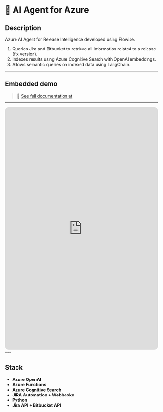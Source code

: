 # 🤖 AI Agent for Azure

## Description
Azure AI Agent for Release Intelligence developed using Flowise.

1. Queries Jira and Bitbucket to retrieve all information related to a release (fix version).
2. Indexes results using Azure Cognitive Search with OpenAI embeddings.
3. Allows semantic queries on indexed data using LangChain.

---

## Embedded demo
> 🔗 [See full documentation at](https://hmosqueraturner.github.io/ACiD/)

---

<iframe
  src="https://hmosqueraturner.github.io/ACiD/"
  width="100%"
  height="800"
  style="border:none;border-radius:12px;">
</iframe>
---

## Stack
- **Azure OpenAI**
- **Azure Functions**
- **Azure Cognitive Search**
- **JIRA Automation + Webhooks**
- **Python**
- **Jira API + Bitbucket API**

